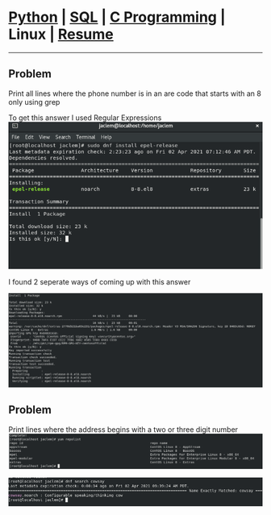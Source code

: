 # <a href="https://Jaclem.github.io/index">Python</a> | <a href="https://Jaclem.github.io/sql">SQL</a> | <a href="https://Jaclem.github.io/c programming">C Programming</a> | Linux | <a href="https://Jaclem.github.io/resume">Resume</a>
---

## Problem
Print all lines where the phone number is in an are code that starts with an 8 only using grep

To get this answer I used Regular Expressions 
![](images/2.PNG)

I found 2 seperate ways of coming up with this answer

![](images/3.PNG)

## Problem
Print lines where the address begins with a two or three digit number
![](images/4.PNG)

![](images/5.PNG)
